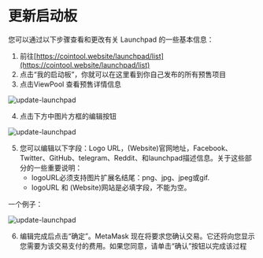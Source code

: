 # 更新启动板

您可以通过以下步骤查看和更改有关 Launchpad 的一些基本信息：

1. 前往[https://cointool.website/launchpad/list](https://cointool.website/launchpad/list)
2. 点击“我的启动板”，你就可以在这里看到你自己发布的所有预售项目
3. 点击ViewPool 查看预售详情信息

![update-launchpad](../.gitbook/assets/launchpad/Snipaste_2022-05-08_13-58-08.png)


4. 点击下方中图片方框的编辑按钮

![update-launchpad](../.gitbook/assets/launchpad/Snipaste_2022-05-08_14-03-42.png)

5. 您可以编辑以下字段：Logo URL，(Website)官网地址，Facebook、Twitter、GitHub、telegram、Reddit、和launchpad描述信息。关于这些部分的一些重要说明：
	- logoURL必须支持图片扩展名结尾：png、jpg、jpeg或gif. 
	- logoURL 和 (Website)网站是必填字段，不能为空。

一个例子：

![update-launchpad](../.gitbook/assets/launchpad/Snipaste_2022-05-08_14-11-02.png)


6. 编辑完成后点击“确定”。MetaMask 现在将要求您确认交易。它还将向您显示您需要为该交易支付的费用。如果您同意，请单击“确认”按钮以完成该过程
